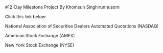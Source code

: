 #12-Day Milestone Project
By Khomsun Singhirunnusorn


Click this link below:

National Association of Securities Dealers Automated Quotations (NASDAQ)

American Stock Exchange (AMEX)

New York Stock Exchange (NYSE)
